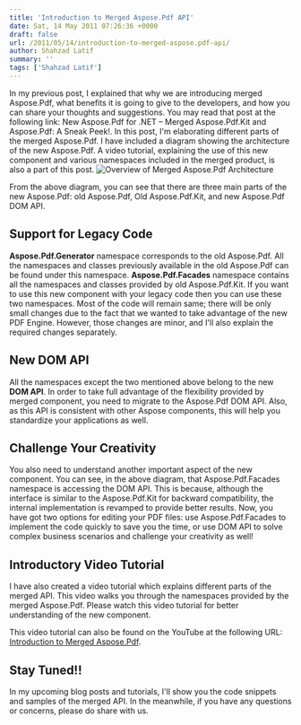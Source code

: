 ```yaml
---
title: 'Introduction to Merged Aspose.Pdf API'
date: Sat, 14 May 2011 07:26:36 +0000
draft: false
url: /2011/05/14/introduction-to-merged-aspose.pdf-api/
author: Shahzad Latif
summary: ''
tags: ['Shahzad Latif']
---
```


In my previous post, I explained that why we are introducing merged Aspose.Pdf, what benefits it is going to give to the developers, and how you can share your thoughts and suggestions. You may read that post at the following link: New Aspose.Pdf for .NET – Merged Aspose.Pdf.Kit and Aspose.Pdf: A Sneak Peek!. In this post, I'm elaborating different parts of the merged Aspose.Pdf. I have included a diagram showing the architecture of the new Aspose.Pdf. A video tutorial, explaining the use of this new component and various namespaces included in the merged product, is also a part of this post. ![Overview of Merged Aspose.Pdf Architecture][1]

From the above diagram, you can see that there are three main parts of the new Aspose.Pdf: old Aspose.Pdf, Old Aspose.Pdf.Kit, and new Aspose.Pdf DOM API.

## Support for Legacy Code

**Aspose.Pdf.Generator** namespace corresponds to the old Aspose.Pdf. All the namespaces and classes previously available in the old Aspose.Pdf can be found under this namespace. **Aspose.Pdf.Facades** namespace contains all the namespaces and classes provided by old Aspose.Pdf.Kit. If you want to use this new component with your legacy code then you can use these two namespaces. Most of the code will remain same; there will be only small changes due to the fact that we wanted to take advantage of the new PDF Engine. However, those changes are minor, and I'll also explain the required changes separately.

## New DOM API

All the namespaces except the two mentioned above belong to the new **DOM API**. In order to take full advantage of the flexibility provided by merged component, you need to migrate to the Aspose.Pdf DOM API. Also, as this API is consistent with other Aspose components, this will help you standardize your applications as well.

## Challenge Your Creativity

You also need to understand another important aspect of the new component. You can see, in the above diagram, that Aspose.Pdf.Facades namespace is accessing the DOM API. This is because, although the interface is similar to the Aspose.Pdf.Kit for backward compatibility, the internal implementation is revamped to provide better results. Now, you have got two options for editing your PDF files: use Aspose.Pdf.Facades to implement the code quickly to save you the time, or use DOM API to solve complex business scenarios and challenge your creativity as well!

## Introductory Video Tutorial

I have also created a video tutorial which explains different parts of the merged API. This video walks you through the namespaces provided by the merged Aspose.Pdf. Please watch this video tutorial for better understanding of the new component.

This video tutorial can also be found on the YouTube at the following URL: [Introduction to Merged Aspose.Pdf][2].

## Stay Tuned!!

In my upcoming blog posts and tutorials, I'll show you the code snippets and samples of the merged API. In the meanwhile, if you have any questions or concerns, please do share with us.




[1]: https://blog.aspose.com/wp-content/uploads/sites/2/2011/05/Overview-of-Merged-Aspose.Pdf-Architecture.gif "Overview of Merged Aspose.Pdf Architecture"
[2]: http://www.youtube.com/watch?v=xdTnxgQ8UgY



